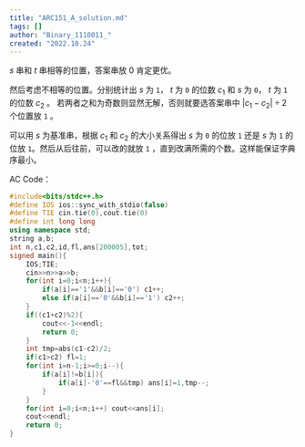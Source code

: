 ```yaml
---
title: "ARC151_A_solution.md"
tags: []
author: "Binary_1110011_"
created: "2022.10.24"
---
```


$s$ 串和 $t$ 串相等的位置，答案串放 $0$ 肯定更优。

然后考虑不相等的位置。分别统计出 $s$ 为 `1`， $t$ 为 `0` 的位数 $c_1$ 和 $s$ 为 `0`， $t$ 为 `1` 的位数 $c_2$ 。 若两者之和为奇数则显然无解，否则就要选答案串中 $|c_1-c_2|\div 2$ 个位置放 `1` 。

可以用 $s$ 为基准串，根据 $c_1$ 和 $c_2$ 的大小关系得出 $s$ 为 `0` 的位放 `1` 还是 $s$ 为 `1` 的位放 `1`。然后从后往前，可以改的就放 `1` ，直到改满所需的个数。这样能保证字典序最小。

AC Code：

```cpp
#include<bits/stdc++.h>
#define IOS ios::sync_with_stdio(false)
#define TIE cin.tie(0),cout.tie(0) 
#define int long long
using namespace std;
string a,b;
int n,c1,c2,id,fl,ans[200005],tot;
signed main(){
	IOS;TIE;
	cin>>n>>a>>b;
	for(int i=0;i<n;i++){
		if(a[i]=='1'&&b[i]=='0') c1++;
		else if(a[i]=='0'&&b[i]=='1') c2++;
	}
	if((c1+c2)%2){
		cout<<-1<<endl;
		return 0;
	}
	int tmp=abs(c1-c2)/2;
	if(c1>c2) fl=1;
	for(int i=n-1;i>=0;i--){
		if(a[i]!=b[i]){
			if(a[i]-'0'==fl&&tmp) ans[i]=1,tmp--;
		}
	}
	for(int i=0;i<n;i++) cout<<ans[i];
	cout<<endl;
	return 0;
} 
```

